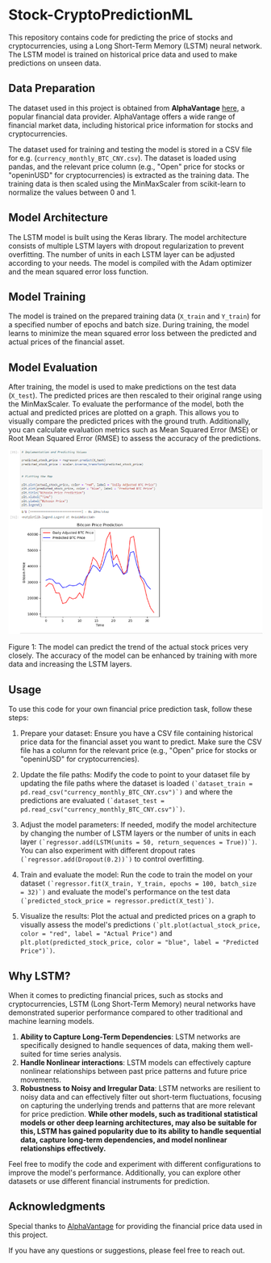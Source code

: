 # Stock-CryptoPredictionML

This repository contains code for predicting the price of stocks and cryptocurrencies, using a Long Short-Term Memory (LSTM) neural network. 
The LSTM model is trained on historical price data and used to make predictions on unseen data.

## Data Preparation

The dataset used in this project is obtained from **AlphaVantage** [here](https://www.alphavantage.co/), a popular financial data provider. 
AlphaVantage offers a wide range of financial market data, including historical price information for stocks and cryptocurrencies.

The dataset used for training and testing the model is stored in a CSV file for e.g. (`currency_monthly_BTC_CNY.csv`). 
The dataset is loaded using pandas, and the relevant price column (e.g., "Open" price for stocks or "openinUSD" for cryptocurrencies) is extracted as the training data. 
The training data is then scaled using the MinMaxScaler from scikit-learn to normalize the values between 0 and 1.

## Model Architecture

The LSTM model is built using the Keras library. The model architecture consists of multiple LSTM layers with dropout regularization to prevent overfitting. The number of units in each LSTM layer can be adjusted according to your needs. The model is compiled with the Adam optimizer and the mean squared error loss function.

## Model Training

The model is trained on the prepared training data (`X_train` and `Y_train`) for a specified number of epochs and batch size. During training, the model learns to minimize the mean squared error loss between the predicted and actual prices of the financial asset.

## Model Evaluation

After training, the model is used to make predictions on the test data (`X_test`). The predicted prices are then rescaled to their original range using the MinMaxScaler. To evaluate the performance of the model, both the actual and predicted prices are plotted on a graph. This allows you to visually compare the predicted prices with the ground truth. Additionally, you can calculate evaluation metrics such as Mean Squared Error (MSE) or Root Mean Squared Error (RMSE) to assess the accuracy of the predictions.

![](./BTCpriceprediction.png)

Figure 1: The model can predict the trend of the actual stock prices very closely. The accuracy of the model can be enhanced by training with more data and increasing the LSTM layers.

## Usage

To use this code for your own financial price prediction task, follow these steps:

1. Prepare your dataset: Ensure you have a CSV file containing historical price data for the financial asset you want to predict. Make sure the CSV file has a column for the relevant price (e.g., "Open" price for stocks or "openinUSD" for cryptocurrencies).

2. Update the file paths: Modify the code to point to your dataset file by updating the file paths where the dataset is loaded ```(`dataset_train = pd.read_csv("currency_monthly_BTC_CNY.csv")`)``` and where the predictions are evaluated ```(`dataset_test = pd.read_csv("currency_monthly_BTC_CNY.csv")`)```.

3. Adjust the model parameters: If needed, modify the model architecture by changing the number of LSTM layers or the number of units in each layer ```(`regressor.add(LSTM(units = 50, return_sequences = True))`)```. You can also experiment with different dropout rates ```(`regressor.add(Dropout(0.2))`)``` to control overfitting.

4. Train and evaluate the model: Run the code to train the model on your dataset ```(`regressor.fit(X_train, Y_train, epochs = 100, batch_size = 32)`)``` and evaluate the model's performance on the test data ```(`predicted_stock_price = regressor.predict(X_test)`)```.

5. Visualize the results: Plot the actual and predicted prices on a graph to visually assess the model's predictions ```(`plt.plot(actual_stock_price, color = "red", label = "Actual Price")``` and ```plt.plot(predicted_stock_price, color = "blue", label = "Predicted Price")`)```.

## Why LSTM?

When it comes to predicting financial prices, such as stocks and cryptocurrencies, LSTM (Long Short-Term Memory) neural networks have demonstrated superior performance compared to other traditional and machine learning models. 
1. **Ability to Capture Long-Term Dependencies**: LSTM networks are specifically designed to handle sequences of data, making them well-suited for time series analysis.
2. **Handle Nonlinear interactions**: LSTM models can effectively capture nonlinear relationships between past price patterns and future price movements.
3. **Robustness to Noisy and Irregular Data**: LSTM networks are resilient to noisy data and can effectively filter out short-term fluctuations, focusing on capturing the underlying                                                  trends and patterns that are more relevant for price prediction.
**While other models, such as traditional statistical models or other deep learning architectures, may also be suitable for this, LSTM has gained popularity due to its ability to handle sequential data, capture long-term dependencies, and model nonlinear relationships effectively.**

Feel free to modify the code and experiment with different configurations to improve the model's performance. Additionally, you can explore other datasets or use different financial instruments for prediction.

## Acknowledgments
Special thanks to [AlphaVantage](https://www.alphavantage.co/) for providing the financial price data used in this project.

If you have any questions or suggestions, please feel free to reach out.
